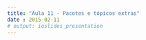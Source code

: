 ```yaml
---
title: "Aula 11 - Pacotes e tópicos extras"
date : 2015-02-11
# output: ioslides_presentation
---
```


